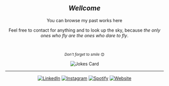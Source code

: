 <div align="center" width="50">
<h2><i>Wellcome</i></h2>
</div>

<div align="center" width="50">
<p>You can browse my past works here</p>

<p>Feel free to contact for anything and to look up the sky, because <i>the only ones who fly are the ones who dare to fly</i>.</p>
</div>

<br>
<div align="center" width="50">
<p><small><i>Don't forget to smile</i> 😊</small></p>
<img src="https://readme-jokes.vercel.app/api?theme=halloween" alt="Jokes Card" />
</div>

---
<div align="center" width="50">
<a href="https://www.linkedin.com/in/egecetin" target="_blank"><img src="https://img.shields.io/badge/LinkedIn-%230077B5.svg?&style=flat-square&logo=linkedin&logoColor=white" alt="LinkedIn"></a>
<a href="https://www.instagram.com/egecetin" target="_blank"><img src="https://img.shields.io/badge/Instagram-%23E4405F.svg?&style=flat-square&logo=instagram&logoColor=white" alt="Instagram"></a>
<a href="https://open.spotify.com/user/rrms1?si=7814dc2504144dc0" target="_blank"><img src="https://img.shields.io/badge/Spotify-%231ED760.svg?&style=flat-square&logo=spotify&logoColor=white" alt="Spotify"></a>
<a href="https://egecetin.github.io" target="_blank"><img src="https://img.shields.io/badge/Website-241F31.svg?&style=flat-square&logo=gnometerminal&logoColor=white" alt="Website"></a>
</div>
